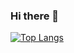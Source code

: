 ### Hi there 👋

[![Top Langs](https://github-readme-stats.vercel.app/api/top-langs/?username=cseongho)](https://github.com/anuraghazra/github-readme-stats)



<!--
**cseongho/cseongho** is a ✨ _special_ ✨ repository because its `README.md` (this file) appears on your GitHub profile.

Here are some ideas to get you started:

- 🔭 I’m currently working on ...
- 🌱 I’m currently learning ...
- 👯 I’m looking to collaborate on ...
- 🤔 I’m looking for help with ...
- 💬 Ask me about ...
- 📫 How to reach me: ...
- 😄 Pronouns: ...
- ⚡ Fun fact: ...
-->
